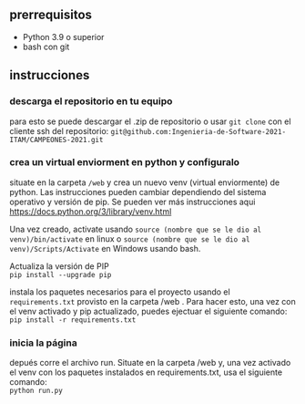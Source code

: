 ## prerrequisitos
<ul>
  <li>Python 3.9 o superior</li>
  <li>bash con git</li>
  
</ul>

## instrucciones 

### descarga el repositorio en tu equipo
para esto se puede descargar el .zip de repositorio o usar  `git clone` con el cliente ssh del repositorio: `git@github.com:Ingenieria-de-Software-2021-ITAM/CAMPEONES-2021.git`

### crea un  virtual enviorment en python y configuralo
situate en la carpeta `/web` y crea un nuevo venv (virtual enviormente) de python. Las instrucciones pueden cambiar dependiendo del sistema operativo y versión de pip.
Se pueden ver más instrucciones aqui https://docs.python.org/3/library/venv.html

Una vez creado, activate usando `source (nombre que se le dio al venv)/bin/activate` en linux o `source (nombre que se le dio al venv)/Scripts/Activate` en Windows usando bash.

Actualiza la versión de PIP <br>
`pip install --upgrade pip`

instala los paquetes necesarios para el proyecto usando el `requirements.txt` provisto en la carpeta /web . Para hacer esto, una vez con el venv activado y pip actualizado, 
puedes ejectuar el siguiente comando:
<br>
`pip install -r requirements.txt`


### inicia la página
depués corre el archivo run. Situate en la carpeta /web y, una vez activado el venv con los paquetes instalados en requirements.txt, usa el siguiente comando:
<br>
`python run.py`
